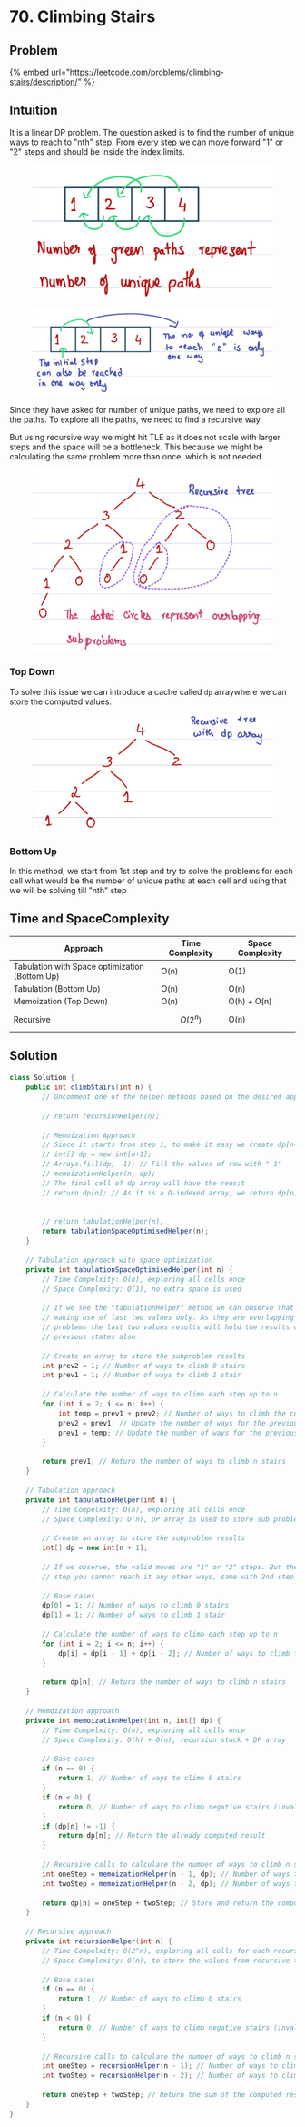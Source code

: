 # 70. Climbing Stairs

## Problem

{% embed url="https://leetcode.com/problems/climbing-stairs/description/" %}

## Intuition

It is a linear DP problem. The question asked is to find the number of unique ways to reach to "nth" step. From every step we can move forward "1" or "2" steps and should be inside the index limits.

<figure><img src="../.gitbook/assets/image (63).png" alt=""><figcaption></figcaption></figure>

<figure><img src="../.gitbook/assets/image (31).png" alt=""><figcaption></figcaption></figure>

Since they have asked for number of unique paths, we need to explore all the paths. To explore all the paths, we need to find a recursive way.

But using recursive way we might hit TLE as it does not scale with larger steps and the space will be a bottleneck. This because we might be calculating the same problem more than once, which is not needed.&#x20;

<figure><img src="../.gitbook/assets/image (27).png" alt=""><figcaption></figcaption></figure>

### Top Down

To solve this issue we can introduce a cache called `dp` arraywhere we can store the computed values.

<figure><img src="../.gitbook/assets/image (20).png" alt=""><figcaption></figcaption></figure>

### Bottom Up

In this method, we start from 1st step and try to solve the problems for each cell what would be the number of unique paths at each cell and using that we will be solving till "nth" step

## Time and SpaceComplexity

| Approach                                       | Time Complexity | Space Complexity |
| ---------------------------------------------- | --------------- | ---------------- |
| Tabulation with Space optimization (Bottom Up) | O(n)            | O(1)             |
| Tabulation  (Bottom Up)                        | O(n)            | O(n)             |
| Memoization (Top Down)                         | O(n)            | O(h) + O(n)      |
| Recursive                                      | $$O(2^n)$$      | O(n)             |

## Solution

```java
class Solution {
    public int climbStairs(int n) {
        // Uncomment one of the helper methods based on the desired approach
        
        // return recursionHelper(n);

        // Memoization Approach
        // Since it starts from step 1, to make it easy we create dp[n+1] size
        // int[] dp = new int[n+1]; 
        // Arrays.fill(dp, -1); // Fill the values of row with "-1"
        // memoizationHelper(n, dp);
        // The final cell of dp array will have the reus;t
        // return dp[n]; // As it is a O-indexed array, we return dp[n]

    
        // return tabulationHelper(n);
        return tabulationSpaceOptimisedHelper(n);
    }

    // Tabulation approach with space optimization
    private int tabulationSpaceOptimisedHelper(int n) {
        // Time Compelxity: O(n), exploring all cells once
        // Space Complexity: O(1), no extra space is used

        // If we see the "tabulationHelper" method we can observe that we are 
        // making use of last two values only. As they are overlapping sub
        // problems the last two values results will hold the results of 
        // previous states also

        // Create an array to store the subproblem results
        int prev2 = 1; // Number of ways to climb 0 stairs
        int prev1 = 1; // Number of ways to climb 1 stair

        // Calculate the number of ways to climb each step up to n
        for (int i = 2; i <= n; i++) {
            int temp = prev1 + prev2; // Number of ways to climb the current step
            prev2 = prev1; // Update the number of ways for the previous 2 steps
            prev1 = temp; // Update the number of ways for the previous 1 step
        }

        return prev1; // Return the number of ways to climb n stairs
    }

    // Tabulation approach
    private int tabulationHelper(int n) {
        // Time Compelxity: O(n), exploring all cells once
        // Space Complexity: O(n), DP array is used to store sub problems results

        // Create an array to store the subproblem results
        int[] dp = new int[n + 1];

        // If we observe, the valid moves are "1" or "2" steps. But the for 1st
        // step you cannot reach it any other ways, same with 2nd step

        // Base cases
        dp[0] = 1; // Number of ways to climb 0 stairs
        dp[1] = 1; // Number of ways to climb 1 stair

        // Calculate the number of ways to climb each step up to n
        for (int i = 2; i <= n; i++) {
            dp[i] = dp[i - 1] + dp[i - 2]; // Number of ways to climb the current step
        }

        return dp[n]; // Return the number of ways to climb n stairs
    }

    // Memoization approach
    private int memoizationHelper(int n, int[] dp) {
        // Time Compelxity: O(n), exploring all cells once
        // Space Complexity: O(h) + O(n), recursion stack + DP array

        // Base cases
        if (n == 0) {
            return 1; // Number of ways to climb 0 stairs
        }
        if (n < 0) {
            return 0; // Number of ways to climb negative stairs (invalid)
        }
        if (dp[n] != -1) {
            return dp[n]; // Return the already computed result
        }

        // Recursive calls to calculate the number of ways to climb n stairs
        int oneStep = memoizationHelper(n - 1, dp); // Number of ways to climb 1 step
        int twoStep = memoizationHelper(n - 2, dp); // Number of ways to climb 2 steps

        return dp[n] = oneStep + twoStep; // Store and return the computed result
    }

    // Recursive approach
    private int recursionHelper(int n) {
        // Time Compelxity: O(2^n), exploring all cells for each recursivly twice
        // Space Complexity: O(n), to store the values from recursive tree

        // Base cases
        if (n == 0) {
            return 1; // Number of ways to climb 0 stairs
        }
        if (n < 0) {
            return 0; // Number of ways to climb negative stairs (invalid)
        }

        // Recursive calls to calculate the number of ways to climb n stairs
        int oneStep = recursionHelper(n - 1); // Number of ways to climb 1 step
        int twoStep = recursionHelper(n - 2); // Number of ways to climb 2 steps

        return oneStep + twoStep; // Return the sum of the computed results
    }
}
```
